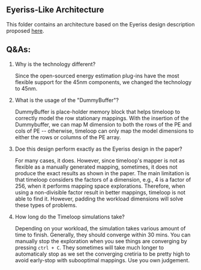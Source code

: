Eyeriss-Like Architecture
----------------------------
This folder contains an architecture based on the Eyeriss design description proposed
[here](https://people.csail.mit.edu/emer/papers/2017.01.jssc.eyeriss_design.pdf).

Q&As:
----------------------------
1. Why is the technology different?

   Since the open-sourced energy estimation plug-ins have the most flexible support
    for the 45nm components, we changed the technology to 45nm.
    
2. What is the usage of the "DummyBuffer"?

   DummyBuffer is place-holder memory block that helps timeloop to correctly model 
   the row stationary mappings. With the insertion of the Dummybuffer, we can map 
   M dimension to both the rows of the PE and cols of PE -- otherwise, timeloop can 
   only map the model dimensions to either the rows or columns of the PE array.
   
3. Doe this design perform exactly as the Eyeriss design in the paper?
    
   For many cases, it does. However, since timeloop's mapper is not as flexible as a manually 
   generated mapping, sometimes, it does not produce the exact results as shown in the paper.
   The main limitation is that timeloop considers the factors of a dimension, e.g., 4 is a factor 
   of 256, when it performs mapping space explorations. Therefore, when using a non-divisible factor 
   result in better mappings, timeloop is not able to find it. However, padding the workload dimensions 
   will solve these types of problems.
   
4. How long do the Timeloop simulations take?
  
   Depending on your workload, the simulation takes various amount of time to finish. Generally, they should 
   converge within 30 mins. You can manually stop the exploration when you see things are converging by 
   pressing `ctrl + C`. They sometimes will take much longer to automaticaly stop as we set the converging cretiria to be pretty high to avoid early-stop with subooptimal mappings. Use you own
   judgement.
   



